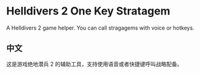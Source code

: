 # Helldivers 2 One Key Stratagem

A Helldivers 2 game helper. You can call stragagems with voice or hotkeys.

## 中文

这是游戏绝地潜兵 2 的辅助工具，支持使用语音或者快捷键呼叫战略配备。